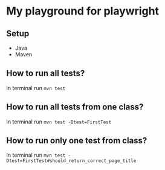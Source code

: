 # My playground for playwright

## Setup
- Java
- Maven

## How to run all tests?
In terminal run `mvn test`

## How to run all tests from one class?
In terminal run `mvn test -Dtest=FirstTest`

## How to run only one test from class?
In terminal run `mvn test -Dtest=FirstTest#should_return_correct_page_title`

